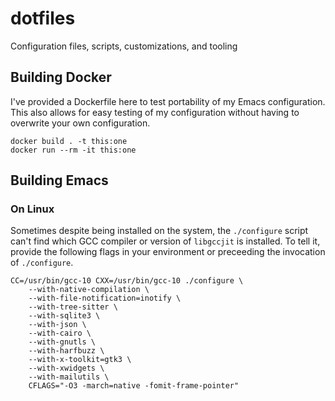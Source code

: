 # dotfiles
Configuration files, scripts, customizations, and tooling


## Building Docker
I've provided a Dockerfile here to test portability of my Emacs configuration.
This also allows for easy testing of my configuration without having to overwrite your own configuration.

``` shell
docker build . -t this:one
docker run --rm -it this:one
```

## Building Emacs

### On Linux
Sometimes despite being installed on the system, the `./configure` script can't find which GCC compiler or version of `libgccjit` is installed. To tell it, provide the following flags in your environment or preceeding the invocation of `./configure`.

``` shell
CC=/usr/bin/gcc-10 CXX=/usr/bin/gcc-10 ./configure \
    --with-native-compilation \
    --with-file-notification=inotify \
    --with-tree-sitter \
    --with-sqlite3 \
    --with-json \
    --with-cairo \
    --with-gnutls \
    --with-harfbuzz \
    --with-x-toolkit=gtk3 \
    --with-xwidgets \
    --with-mailutils \
    CFLAGS="-O3 -march=native -fomit-frame-pointer"
```
